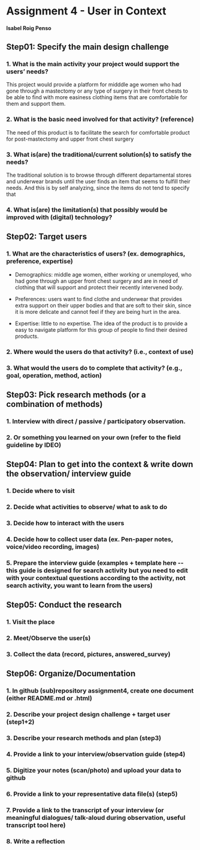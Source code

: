 # Assignment 4 - User in Context
#### Isabel Roig Penso


## Step01: Specify the main design challenge 
### 1. What is the main activity your project would support the users’ needs?
This project would provide a platform for midddle age women who had gone through a mastectomy or any type of surgery in their front chests to be able to find with more easiness clothing items that are comfortable for them and support them.

### 2. What is the basic need involved for that activity? (reference)
The need of this product is to facilitate the search for comfortable product for post-mastectomy and upper front chest surgery


### 3. What is(are) the traditional/current solution(s) to satisfy the needs?
The traditional solution is to browse through different departamental stores and underwear brands until the user finds an item that seems to fulfill their needs. And this is by self analyzing, since the items do not tend to specify that

### 4. What is(are) the limitation(s) that possibly would be improved with (digital) technology?

## Step02: Target users 
### 1. What are the characteristics of users? (ex. demographics, preference, expertise) 
- Demographics: middle age women, either working or unemployed, who had gone through an upper front chest surgery and are in need of clothing that will support and protect their recently intervened body.

- Preferences: users want to find clothe and underwear that provides extra support on their upper bodies and that are soft to their skin, since it is more delicate and cannot feel if they are being hurt in the area.

- Expertise: little to no expertise. The idea of the product is to provide a easy to navigate platform for this group of people to find their desired products.

### 2. Where would the users do that activity? (i.e., context of use)

### 3. What would the users do to complete that activity? (e.g., goal, operation, method, action)

## Step03: Pick research methods (or a combination of methods) 
### 1. Interview with direct / passive / participatory observation.

### 2. Or something you learned on your own (refer to the field guideline by IDEO)

## Step04: Plan to get into the context & write down the observation/ interview guide 
### 1. Decide where to visit

### 2. Decide what activities to observe/ what to ask to do

### 3. Decide how to interact with the users 

### 4. Decide how to collect user data (ex. Pen-paper notes, voice/video recording, images)

### 5. Prepare the interview guide (examples + template here -- this guide is designed for search activity but you need to edit with your contextual questions according to the activity, not search activity, you want to learn from the users)

## Step05: Conduct the research
### 1. Visit the place

### 2. Meet/Observe the user(s)

### 3. Collect the data (record, pictures, answered_survey)

## Step06: Organize/Documentation
### 1. In github (sub)repository assignment4, create one document (either README.md or .html)

### 2. Describe your project design challenge + target user (step1+2)

### 3. Describe your research methods and plan (step3)

### 4. Provide a link to your interview/observation guide (step4) 

### 5. Digitize your notes (scan/photo) and upload your data to github

### 6. Provide a link to your representative data file(s) (step5)

### 7. Provide a link to the transcript of your interview (or meaningful dialogues/ talk-aloud during observation, useful transcript tool here) 

### 8. Write a reflection
